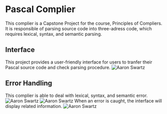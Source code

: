 # Pascal Complier
This complier is a Capstone Project for the course, Principles of Compliers. It is responsible of parsing source code into three-adress code, which requires lexical, syntax, and semantic parsing.

## Interface
This project provides a user-friendly interface for users to tranfer their Pascal source code and check parsing procedure.
![Aaron Swartz](https://raw.githubusercontent.com/t07902301/Pascal-Complier/master/Semantic%20Analysis.jpg)

## Error Handling
This complier is able to deal with lexical, syntax, and semantic error.
![Aaron Swartz](https://raw.githubusercontent.com/t07902301/Pascal-Complier/master/EH_1.jpg)
![Aaron Swartz](https://raw.githubusercontent.com/t07902301/Pascal-Complier/master/EH_2.jpg)
When an error is caught, the interface will display related information.
![Aaron Swartz](https://raw.githubusercontent.com/t07902301/Pascal-Complier/master/ErrorHandling.jpg)
